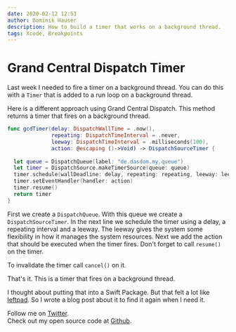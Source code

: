 ```yaml
---
date: 2020-02-12 12:53
author: Dominik Hauser
description: How to build a timer that works on a background thread.
tags: Xcode, Breakpoints
---
```


# Grand Central Dispatch Timer

Last week I needed to fire a timer on a background thread.
You can do this with a `Timer` that is added to a run loop on a background thread.

Here is a different approach using Grand Central Dispatch.
This method returns a timer that fires on a background thread.

```swift
func gcdTimer(delay: DispatchWallTime = .now(),
              repeating: DispatchTimeInterval = .never,
              leeway: DispatchTimeInterval = .milliseconds(100),
              action: @escaping ()->Void) -> DispatchSourceTimer {
  
  let queue = DispatchQueue(label: "de.dasdom.my.queue")
  let timer = DispatchSource.makeTimerSource(queue: queue)
  timer.schedule(wallDeadline: delay, repeating: repeating, leeway: leeway)
  timer.setEventHandler(handler: action)
  timer.resume()
  return timer
}
```

First we create a `DispatchQueue`.
With this queue we create a `DispatchSourceTimer`.
In the next line we schedule the timer using a delay, a repeating interval and a leeway.
The leeway gives the system some flexibility in how it manages the system resources.
Next we add the action that should be executed when the timer fires.
Don't forget to call `resume()` on the timer.

To invalidate the timer call `cancel()` on it.

That's it.
This is a timer that fires on a background thread.

I thought about putting that into a Swift Package.
But that felt a lot like [leftpad](https://www.theregister.co.uk/2016/03/23/npm_left_pad_chaos/).
So I wrote a blog post about it to find it again when I need it.

Follow me on [Twitter](https://twitter.com/dasdom).   
Check out my open source code at [Github](https://github.com/dasdom).
